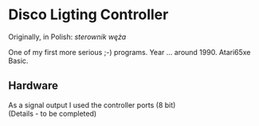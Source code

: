 # Disco Ligting Controller
Originally, in Polish: *sterownik węża*

One of my first more serious ;-) programs. Year ... around 1990. Atari65xe Basic.


## Hardware
As a signal output I used the controller ports (8 bit)  
(Details - to be completed)